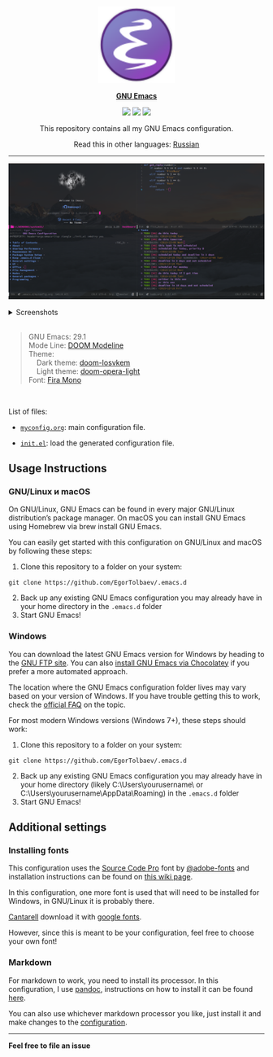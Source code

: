 <p align="center"><img src="assets/emacs-logo.svg" width=150 height=150/></p>
<p align="center"><a href="https://www.gnu.org/software/emacs/"><b>GNU Emacs</b></a></p>
<p align="center">
	<a href="https://www.gnu.org/software/emacs/"><img src="https://img.shields.io/badge/GNU%20Emacs-27.1+-b48ead.svg?style=flat-square"/></a>
	<a href="https://orgmode.org/"><img src="https://img.shields.io/badge/org--mode-9.3+-489a9f.svg?style=flat-square"/></a>
	<a href="https://github.com/jwiegley/use-package"><img src="https://img.shields.io/badge/use--package-2.4.1-88c0d0.svg?style=flat-square"/></a>
</p>
<p align="center">This repository contains all my GNU Emacs configuration.</p>
<p align="center">Read this in other languages: <a href="README.md">Russian</a></p>

---

<p align="center"><img src="assets/screenshots/emacs-preview.PNG"/></p>

<details>
  <summary>Screenshots</summary>
  Dashboard
  <p align="center"><img src="assets/screenshots/dashboard.PNG"/></p>
  Org-mode
  <p align="center"><img src="assets/screenshots/org-mode.PNG"/></p>
  Dired
  <p align="center"><img src="assets/screenshots/dired.PNG"/></p>
  Treemacs
  <p align="center"><img src="assets/screenshots/treemacs.PNG"/></p>
</details>

<br/>

<blockquote>
	GNU Emacs: 29.1<br>
    Mode Line: <a href="https://github.com/seagle0128/doom-modeline">DOOM Modeline</a><br>
	Theme:<br>
    &nbsp;&nbsp;&nbsp;&nbsp;Dark theme: <a href="https://github.com/hlissner/emacs-doom-themes/blob/screenshots/doom-Iosvkem.png">doom-Iosvkem</a><br>
    &nbsp;&nbsp;&nbsp;&nbsp;Light theme: <a href="https://github.com/hlissner/emacs-doom-themes/blob/screenshots/doom-opera-light.png">doom-opera-light</a>
    <br>
    Font: <a href="https://fonts.google.com/specimen/Fira+Mono">Fira Mono</a>
</blockquote>

<br/>

List of files:

- [`myconfig.org`](https://github.com/EgorTolbaev/.emacs.d/blob/master/myconfig.org):
  main configuration file.

- [`init.el`](https://github.com/EgorTolbaev/.emacs.d/blob/master/init.el):
  load the generated configuration file.

## Usage Instructions

### GNU/Linux и macOS

On GNU/Linux, GNU Emacs can be found in every major GNU/Linux distribution’s package manager. On macOS you can install GNU Emacs using Homebrew via brew install GNU Emacs.

You can easily get started with this configuration on GNU/Linux and macOS by following these steps:

1. Clone this repository to a folder on your system:

```
git clone https://github.com/EgorTolbaev/.emacs.d
```

2. Back up any existing GNU Emacs configuration you may already have in your home directory in the `.emacs.d` folder
3. Start GNU Emacs!

### Windows

You can download the latest GNU Emacs version for Windows by heading to the [GNU FTP site](https://ftp.gnu.org/gnu/emacs/windows/). You can also [install GNU Emacs via Chocolatey](https://community.chocolatey.org/packages/Emacs) if you prefer a more automated approach.

The location where the GNU Emacs configuration folder lives may vary based on your version of Windows. If you have trouble getting this to work, check the [official FAQ](https://www.gnu.org/software/emacs/manual/html_node/efaq-w32/Location-of-init-file.html#Location-of-init-file) on the topic.

For most modern Windows versions (Windows 7+), these steps should work:

1. Clone this repository to a folder on your system:

```
git clone https://github.com/EgorTolbaev/.emacs.d
```

2. Back up any existing GNU Emacs configuration you may already have in your home directory (likely C:\Users\yourusername\ or C:\Users\yourusername\AppData\Roaming\) in the `.emacs.d` folder
3. Start GNU Emacs!

## Additional settings

### Installing fonts

This configuration uses the [Source Code Pro](https://github.com/adobe-fonts/source-code-pro) font by [@adobe-fonts](https://github.com/adobe-fonts) and installation instructions can be found on [this wiki page](https://github.com/adobe-fonts/source-code-pro/releases/tag/2.038R-ro%2F1.058R-it%2F1.018R-VAR).

In this configuration, one more font is used that will need to be installed for Windows, in GNU/Linux it is probably there.

[Cantarell](https://github.com/GNOME/cantarell-fonts) download it with [google fonts](https://fonts.google.com/specimen/Cantarell).

However, since this is meant to be your configuration, feel free to choose your own font!

### Markdown

For markdown to work, you need to install its processor. In this configuration, I use [pandoc](https://pandoc.org/), instructions on how to install it can be found [here](https://pandoc.org/installing.html).

You can also use whichever markdown processor you like, just install it and make changes to the [configuration](https://github.com/EgorTolbaev/.emacs.d/blob/master/myconfig.org#markdown).

---

**Feel free to file an issue**
